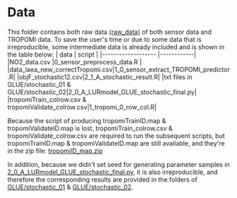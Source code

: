 # Data
This folder contains both raw data [(raw_data)][1] of both sensor data and TROPOMI data. 
To save the user's time or due to some data that is irreproducible, some intermediate data is already included and is shown in the table below:
| data               | script       |
|------------------- |------------|
|NO2_data.csv        |0_sensor_preprocess_data.R |
|data_laea_new_correctTropomi.csv|1_0_sensor_extract_TROPOMI_predictor.R|
|objF_stochastic12.csv|2_1_A_stochastic_result.R|
|txt files in GLUE/stochastic_01 & GLUE/stochastic_02|2_0_A_LURmodel_GLUE_stochastic_final.py|
|tropomiTrain_colrow.csv & tropomiValidate_colrow.csv|1_tropomi_0_row_col.R|

Because the script of producing tropomiTrainID.map & tropomiValidateID.map is lost, tropomiTrain_colrow.csv & tropomiValidate_colrow.csv are required to run the subsequent scripts, but  tropomiTrainID.map & tropomiValidateID.map are still available, and they're in the zip file: [tropomiID_map.zip][2]

In addition, because we didn't set seed for generating parameter samples in  [2_0_A_LURmodel_GLUE_stochastic_final.py][3], it is also irreproducible, and therefore the corresponding results are provided in the folders of [GLUE/stochastic_01][4] & [GLUE/stochastic_02][5].



[1]:https://github.com/co822ee/LUR_optimization/tree/master/data/raw_data
[2]:https://github.com/co822ee/LUR_optimization/blob/master/data/TROPOMI_temis_laea/tropomiID_map.zip
[3]:https://github.com/co822ee/LUR_optimization/blob/master/lib/2_0_A_LURmodel_GLUE_stochastic_final.py
[4]:https://github.com/co822ee/LUR_optimization/tree/master/data/GLUE/stochastic_01
[5]:https://github.com/co822ee/LUR_optimization/tree/master/data/GLUE/stochastic_02